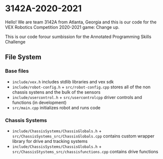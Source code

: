 # 3142A-2020-2021


Hello! We are team 3142A from Atlanta, Georgia and this is our code for the VEX Robotics Competition 2020-2021 game: Change up.

This is our code forour sumbission for the Annotated Programming Skills Challenge

## File System ##

###  Base files ###

 - `include/vex.h` includes stdlib libraries and vex sdk 
 - `include/robot-config.h` + `src/robot-config.cpp` stores all of the non chassis systens and the bulk of the sensors
 - `include/usercontrol.h` + `src/usercontrolcpp` driver controls and functions (in development)
 - `src/main.cpp` initializes robot and runs code


### Chassis Systems ###

 - `include/ChassisSystems/ChassisGlobals.h` + `src/ChassisSystems_src/ChassisGlobals.cpp` contains custom wrapper library for drive and tracking systems
 - `include/ChassisSystems/ChassisGlobals.h` + `src/ChassisStystems_src/chassisfunctions.cpp` contains drive functions
